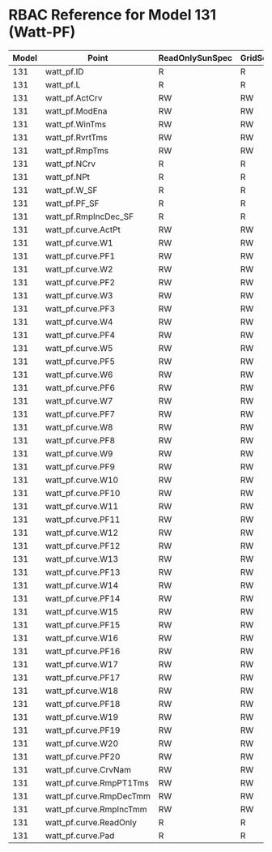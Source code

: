 # RBAC Reference for Model 131 (Watt-PF)

| Model | Point | ReadOnlySunSpec | GridServiceSunSpec | NetworkAdministratorSunSpec | SuperAdministratorSpec | 
|-------|-------|------------------|---------------------|------------------|--------------------|
| 131 | watt_pf.ID | R | R | R | R |
| 131 | watt_pf.L | R | R | R | R |
| 131 | watt_pf.ActCrv | RW | RW | RW | RW |
| 131 | watt_pf.ModEna | RW | RW | RW | RW |
| 131 | watt_pf.WinTms | RW | RW | RW | RW |
| 131 | watt_pf.RvrtTms | RW | RW | RW | RW |
| 131 | watt_pf.RmpTms | RW | RW | RW | RW |
| 131 | watt_pf.NCrv | R | R | R | R |
| 131 | watt_pf.NPt | R | R | R | R |
| 131 | watt_pf.W_SF | R | R | R | R |
| 131 | watt_pf.PF_SF | R | R | R | R |
| 131 | watt_pf.RmpIncDec_SF | R | R | R | R |
| 131 | watt_pf.curve.ActPt | RW | RW | RW | RW |
| 131 | watt_pf.curve.W1 | RW | RW | RW | RW |
| 131 | watt_pf.curve.PF1 | RW | RW | RW | RW |
| 131 | watt_pf.curve.W2 | RW | RW | RW | RW |
| 131 | watt_pf.curve.PF2 | RW | RW | RW | RW |
| 131 | watt_pf.curve.W3 | RW | RW | RW | RW |
| 131 | watt_pf.curve.PF3 | RW | RW | RW | RW |
| 131 | watt_pf.curve.W4 | RW | RW | RW | RW |
| 131 | watt_pf.curve.PF4 | RW | RW | RW | RW |
| 131 | watt_pf.curve.W5 | RW | RW | RW | RW |
| 131 | watt_pf.curve.PF5 | RW | RW | RW | RW |
| 131 | watt_pf.curve.W6 | RW | RW | RW | RW |
| 131 | watt_pf.curve.PF6 | RW | RW | RW | RW |
| 131 | watt_pf.curve.W7 | RW | RW | RW | RW |
| 131 | watt_pf.curve.PF7 | RW | RW | RW | RW |
| 131 | watt_pf.curve.W8 | RW | RW | RW | RW |
| 131 | watt_pf.curve.PF8 | RW | RW | RW | RW |
| 131 | watt_pf.curve.W9 | RW | RW | RW | RW |
| 131 | watt_pf.curve.PF9 | RW | RW | RW | RW |
| 131 | watt_pf.curve.W10 | RW | RW | RW | RW |
| 131 | watt_pf.curve.PF10 | RW | RW | RW | RW |
| 131 | watt_pf.curve.W11 | RW | RW | RW | RW |
| 131 | watt_pf.curve.PF11 | RW | RW | RW | RW |
| 131 | watt_pf.curve.W12 | RW | RW | RW | RW |
| 131 | watt_pf.curve.PF12 | RW | RW | RW | RW |
| 131 | watt_pf.curve.W13 | RW | RW | RW | RW |
| 131 | watt_pf.curve.PF13 | RW | RW | RW | RW |
| 131 | watt_pf.curve.W14 | RW | RW | RW | RW |
| 131 | watt_pf.curve.PF14 | RW | RW | RW | RW |
| 131 | watt_pf.curve.W15 | RW | RW | RW | RW |
| 131 | watt_pf.curve.PF15 | RW | RW | RW | RW |
| 131 | watt_pf.curve.W16 | RW | RW | RW | RW |
| 131 | watt_pf.curve.PF16 | RW | RW | RW | RW |
| 131 | watt_pf.curve.W17 | RW | RW | RW | RW |
| 131 | watt_pf.curve.PF17 | RW | RW | RW | RW |
| 131 | watt_pf.curve.W18 | RW | RW | RW | RW |
| 131 | watt_pf.curve.PF18 | RW | RW | RW | RW |
| 131 | watt_pf.curve.W19 | RW | RW | RW | RW |
| 131 | watt_pf.curve.PF19 | RW | RW | RW | RW |
| 131 | watt_pf.curve.W20 | RW | RW | RW | RW |
| 131 | watt_pf.curve.PF20 | RW | RW | RW | RW |
| 131 | watt_pf.curve.CrvNam | RW | RW | RW | RW |
| 131 | watt_pf.curve.RmpPT1Tms | RW | RW | RW | RW |
| 131 | watt_pf.curve.RmpDecTmm | RW | RW | RW | RW |
| 131 | watt_pf.curve.RmpIncTmm | RW | RW | RW | RW |
| 131 | watt_pf.curve.ReadOnly | R | R | R | R |
| 131 | watt_pf.curve.Pad | R | R | R | R |
